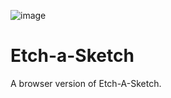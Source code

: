 ![image](https://user-images.githubusercontent.com/37302024/145661085-c52ba49f-5b22-4d88-b85a-98cf6755f4bc.png)


# Etch-a-Sketch
A browser version of Etch-A-Sketch.
